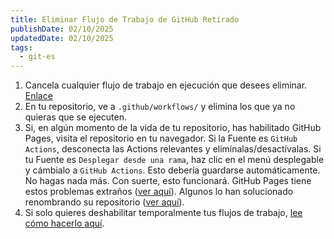 ```yaml
---
title: Eliminar Flujo de Trabajo de GitHub Retirado
publishDate: 02/10/2025
updatedDate: 02/10/2025
tags:
  - git-es
---
```


1. Cancela cualquier flujo de trabajo en ejecución que desees eliminar. [Enlace](https://docs.github.com/en/actions/managing-workflow-runs-and-deployments/managing-workflow-runs/canceling-a-workflow)
2. En tu repositorio, ve a `.github/workflows/` y elimina los que ya no quieras que se ejecuten.
3. Si, en algún momento de la vida de tu repositorio, has habilitado GitHub Pages, visita el repositorio en tu navegador. Si la Fuente es `GitHub Actions`, desconecta las Actions relevantes y elimínalas/desactívalas. Si tu Fuente es `Desplegar desde una rama`, haz clic en el menú desplegable y cámbialo a `GitHub Actions`. Esto debería guardarse automáticamente. No hagas nada más. Con suerte, esto funcionará. GitHub Pages tiene estos problemas extraños ([ver aquí](https://github.blog/changelog/2021-12-16-github-pages-using-github-actions-for-builds-and-deployments-for-public-repositories/)). Algunos lo han solucionado renombrando su repositorio ([ver aquí](https://github.com/orgs/community/discussions/72826)).
4. Si solo quieres deshabilitar temporalmente tus flujos de trabajo, [lee cómo hacerlo aquí](https://docs.github.com/en/actions/managing-workflow-runs-and-deployments/managing-workflow-runs/disabling-and-enabling-a-workflow). 